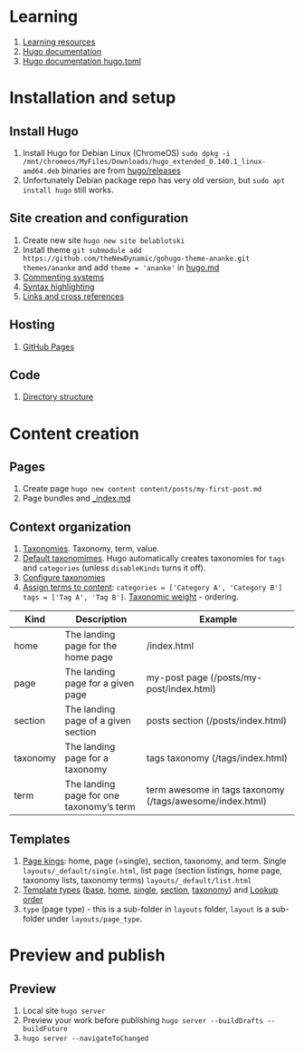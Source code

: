 # Learning

1. [Learning resources](https://gohugo.io/getting-started/external-learning-resources/)
2. [Hugo documentation](https://gohugo.io/documentation/)
3. [Hugo documentation hugo.toml](https://github.com/gohugoio/hugoDocs/blob/master/hugo.toml)

# Installation and setup

## Install Hugo

1. Install Hugo for Debian Linux (ChromeOS) `sudo dpkg -i /mnt/chromeos/MyFiles/Downloads/hugo_extended_0.140.1_linux-amd64.deb` binaries are from [hugo/releases](https://github.com/gohugoio/hugo/releases)
2. Unfortunately Debian package repo has very old version, but `sudo apt install hugo` still works.

## Site creation and configuration

1. Create new site `hugo new site belablotski`
2. Install theme `git submodule add https://github.com/theNewDynamic/gohugo-theme-ananke.git themes/ananke` and add `theme = 'ananke'` in [hugo.md](./hugo.md)
3. [Commenting systems](https://gohugo.io/content-management/comments/)
4. [Syntax highlighting](https://gohugo.io/content-management/syntax-highlighting/)
5. [Links and cross references](https://gohugo.io/content-management/cross-references/)

## Hosting

1. [GitHub Pages](https://gohugo.io/hosting-and-deployment/hosting-on-github/)

## Code

1. [Directory structure](https://gohugo.io/getting-started/directory-structure/)

# Content creation

## Pages

1. Create page `hugo new content content/posts/my-first-post.md`
2. Page bundles and [_index.md](https://gohugo.io/content-management/organization/#index-pages-_indexmd)

## Context organization

1. [Taxonomies](https://gohugo.io/content-management/taxonomies/). Taxonomy, term, value.
2. [Default taxonomimes](https://gohugo.io/content-management/taxonomies/#default-taxonomies). Hugo automatically creates taxonomies for `tags` and `categories` (unless `disableKinds` turns it off).
3. [Configure taxonomies](https://gohugo.io/content-management/taxonomies/#configure-taxonomies)
4. [Assign terms to content](https://gohugo.io/content-management/taxonomies/#assign-terms-to-content): `categories = ['Category A', 'Category B'] tags = ['Tag A', 'Tag B']`. [Taxonomic weight](https://gohugo.io/content-management/taxonomies/#order-taxonomies) - ordering.

|Kind|Description|Example|
|----|-----------|-------|
|home|The landing page for the home page|/index.html|
|page|The landing page for a given page|my-post page (/posts/my-post/index.html)|
|section|The landing page of a given section|posts section (/posts/index.html)|
|taxonomy|The landing page for a taxonomy|tags taxonomy (/tags/index.html)|
|term|The landing page for one taxonomy’s term|term awesome in tags taxonomy (/tags/awesome/index.html)|

## Templates

1. [Page kings](https://gohugo.io/content-management/taxonomies/#default-taxonomies): home, page (=single), section, taxonomy, and term. Single `layouts/_default/single.html`, list page (section listings, home page, taxonomy lists, taxonomy terms) `layouts/_default/list.html`
2. [Template types](https://gohugo.io/templates/types/) ([base](https://gohugo.io/templates/types/#base), [home](https://gohugo.io/templates/types/#base), [single](https://gohugo.io/templates/types/#single), [section](https://gohugo.io/templates/types/#section), [taxonomy](https://gohugo.io/templates/types/#taxonomy)) and [Lookup order](https://gohugo.io/templates/lookup-order/)
3. `type` (page type) - this is a sub-folder in `layouts` folder, `layout` is a sub-folder under `layouts/page_type`.


# Preview and publish

## Preview

1. Local site `hugo server`
2. Preview your work before publishing `hugo server --buildDrafts --buildFuture`
3. `hugo server --navigateToChanged`